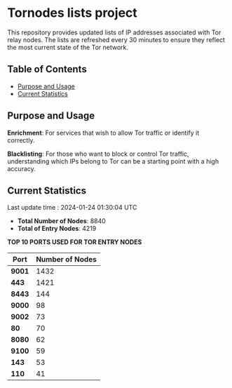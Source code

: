 # Tornodes lists project

This repository provides updated lists of IP addresses associated with Tor relay nodes. The lists are refreshed every 30 minutes to ensure they reflect the most current state of the Tor network.

## Table of Contents

- [Purpose and Usage](#purpose-and-usage)
- [Current Statistics](#current-statistics)


## Purpose and Usage

**Enrichment**: For services that wish to allow Tor traffic or identify it correctly.

**Blacklisting**: For those who want to block or control Tor traffic, understanding which IPs belong to Tor can be a starting point with a high accuracy.

## Current Statistics

Last update time : 2024-01-24 01:30:04 UTC

- **Total Number of Nodes**: 8840
- **Total of Entry Nodes**: 4219

**TOP 10 PORTS USED FOR TOR ENTRY NODES**

| **Port** | **Number of Nodes** |
|------|-----------------|
| **9001**   | 1432  |
| **443**   | 1421  |
| **8443**   | 144  |
| **9000**   | 98  |
| **9002**   | 73  |
| **80**   | 70  |
| **8080**   | 62  |
| **9100**   | 59  |
| **143**   | 53  |
| **110**   | 41  |

